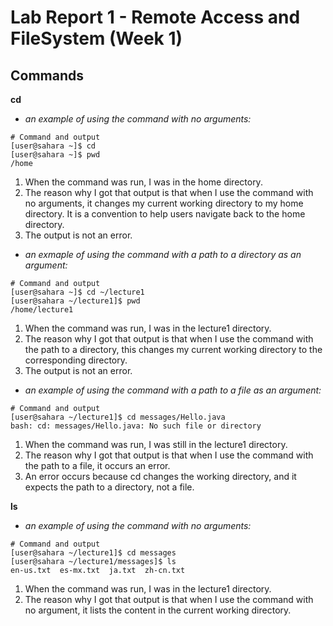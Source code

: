 # Lab Report 1 - Remote Access and FileSystem (Week 1)
## Commands
**cd**
* *an example of using the command with no arguments:*
  
```
# Command and output
[user@sahara ~]$ cd
[user@sahara ~]$ pwd
/home
```
1. When the command was run, I was in the home directory.
2. The reason why I got that output is that when I use the command with no arguments, it changes my current working directory to my home directory. It is a convention to help users navigate back to the home directory.
3. The output is not an error.
  
* *an exmaple of using the command with a path to a directory as an argument:*
```
# Command and output
[user@sahara ~]$ cd ~/lecture1
[user@sahara ~/lecture1]$ pwd
/home/lecture1
```
1. When the command was run, I was in the lecture1 directory.
2. The reason why I got that output is that when I use the command with the path to a directory, this changes my current working directory to the corresponding directory.
3. The output is not an error.

*  *an example of using the command with a path to a file as an argument:*
```
# Command and output
[user@sahara ~/lecture1]$ cd messages/Hello.java
bash: cd: messages/Hello.java: No such file or directory
```
1. When the command was run, I was still in the lecture1 directory.
2. The reason why I got that output is that when I use the command with the path to a file, it occurs an error.
3. An error occurs because cd changes the working directory, and it expects the path to a directory, not a file.

**ls**
* *an example of using the command with no arguments:*
```
# Command and output
[user@sahara ~/lecture1]$ cd messages
[user@sahara ~/lecture1/messages]$ ls
en-us.txt  es-mx.txt  ja.txt  zh-cn.txt
```
1. When the command was run, I was in the lecture1 directory.
2. The reason why I got that output is that when I use the command with no argument, it lists the content in the current working directory.
 
 
